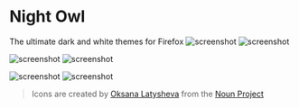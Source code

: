 # Night Owl

The ultimate dark and white themes for Firefox
![screenshot](https://i.imgur.com/c8vGOZ5.png)
![screenshot](https://i.imgur.com/5iyd3Tg.png)

![screenshot](https://i.imgur.com/EP4VYye.png)
![screenshot](https://i.imgur.com/eYDHaKX.png)

![screenshot](https://i.imgur.com/5x5SOmN.jpg)
![screenshot](https://i.imgur.com/lH2A33s.png)

> Icons are created by [Oksana Latysheva](https://thenounproject.com/latyshevaoksana/uploads/?i=759872) from the [Noun Project](https://thenounproject.com)
